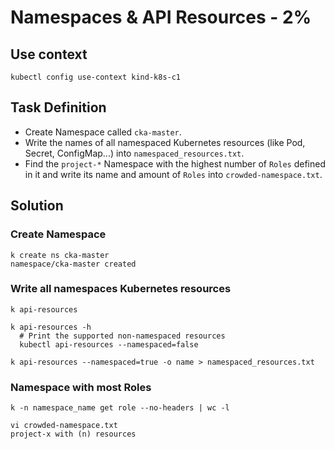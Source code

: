 # Namespaces & API Resources - 2%

## Use context

```shell
kubectl config use-context kind-k8s-c1
```

## Task Definition

- Create Namespace called `cka-master`.
- Write the names of all namespaced Kubernetes resources (like Pod, Secret, ConfigMap...) into `namespaced_resources.txt`.
- Find the `project-*` Namespace with the highest number of `Roles` defined in it and write its name and amount of `Roles` into `crowded-namespace.txt`.

## Solution

### Create Namespace

```shell
k create ns cka-master
namespace/cka-master created
```

### Write all namespaces Kubernetes resources

```shell
k api-resources
```

```shell
k api-resources -h
  # Print the supported non-namespaced resources
  kubectl api-resources --namespaced=false
```

```shell
k api-resources --namespaced=true -o name > namespaced_resources.txt
```

### Namespace with most Roles

```shell
k -n namespace_name get role --no-headers | wc -l
```

```shell
vi crowded-namespace.txt
project-x with (n) resources
```

